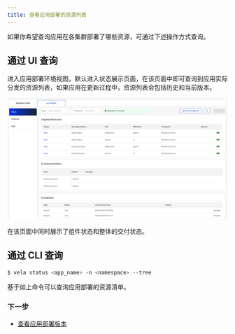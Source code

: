 ```yaml
---
title: 查看应用部署的资源列表
---
```


如果你希望查询应用在各集群部署了哪些资源，可通过下述操作方式查询。

## 通过 UI 查询

进入应用部署环境视图，默认进入状态展示页面，在该页面中即可查询到应用实际分发的资源列表，如果应用在更新过程中，资源列表会包括历史和当前版本。

![app-resources](../../../../../../../docs/resources/kubevela-net/images/1.3/app-resources.jpg)

在该页面中同时展示了组件状态和整体的交付状态。

## 通过 CLI 查询

```bash
$ vela status <app_name> -n <namespace> --tree
```

基于如上命令可以查询应用部署的资源清单。

### 下一步

* [查看应用部署版本](./get-application-revision.md)